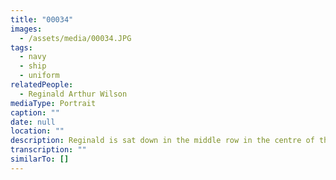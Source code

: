```yaml
---
title: "00034"
images:
  - /assets/media/00034.JPG
tags:
  - navy
  - ship
  - uniform
relatedPeople:
  - Reginald Arthur Wilson
mediaType: Portrait
caption: ""
date: null
location: ""
description: Reginald is sat down in the middle row in the centre of the picture.
transcription: ""
similarTo: []
---
```

